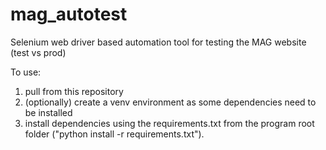 # mag_autotest
Selenium web driver based automation tool for testing the MAG website (test vs prod)

To use:
1) pull from this repository
2) (optionally) create a venv environment as some dependencies need to be installed
3) install dependencies using the requirements.txt from the program root folder ("python install -r requirements.txt").
